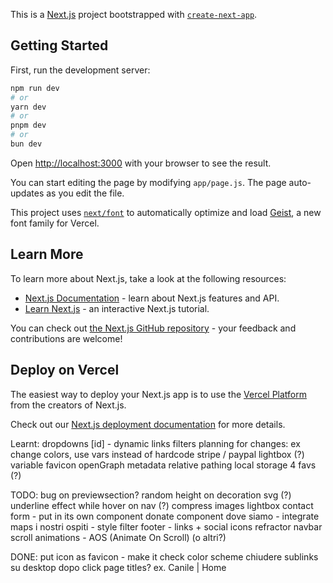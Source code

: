 This is a [Next.js](https://nextjs.org) project bootstrapped with [`create-next-app`](https://nextjs.org/docs/app/api-reference/cli/create-next-app).

## Getting Started

First, run the development server:

```bash
npm run dev
# or
yarn dev
# or
pnpm dev
# or
bun dev
```

Open [http://localhost:3000](http://localhost:3000) with your browser to see the result.

You can start editing the page by modifying `app/page.js`. The page auto-updates as you edit the file.

This project uses [`next/font`](https://nextjs.org/docs/app/building-your-application/optimizing/fonts) to automatically optimize and load [Geist](https://vercel.com/font), a new font family for Vercel.

## Learn More

To learn more about Next.js, take a look at the following resources:

- [Next.js Documentation](https://nextjs.org/docs) - learn about Next.js features and API.
- [Learn Next.js](https://nextjs.org/learn) - an interactive Next.js tutorial.

You can check out [the Next.js GitHub repository](https://github.com/vercel/next.js) - your feedback and contributions are welcome!

## Deploy on Vercel

The easiest way to deploy your Next.js app is to use the [Vercel Platform](https://vercel.com/new?utm_medium=default-template&filter=next.js&utm_source=create-next-app&utm_campaign=create-next-app-readme) from the creators of Next.js.

Check out our [Next.js deployment documentation](https://nextjs.org/docs/app/building-your-application/deploying) for more details.

Learnt:
dropdowns
[id] - dynamic links
filters
planning for changes: ex change colors, use vars instead of hardcode
stripe / paypal
lightbox (?)
variable favicon
openGraph metadata
relative pathing
local storage 4 favs (?)

TODO:
bug on previewsection?
random height on decoration svg (?)
underline effect while hover on nav (?)
compress images
lightbox
contact form - put in its own component
donate component
dove siamo - integrate maps
i nostri ospiti - style filter
footer - links + social icons
refractor navbar
scroll animations - AOS (Animate On Scroll) (o altri?)

DONE:
put icon as favicon - make it check color scheme
chiudere sublinks su desktop dopo click
page titles? ex. Canile | Home
